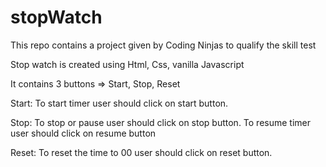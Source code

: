 # stopWatch
This repo contains a project given by Coding Ninjas to qualify the skill test

Stop watch is created using Html, Css, vanilla Javascript

It contains 3 buttons => Start, Stop, Reset

Start: To start timer user should click on start button.

Stop: To stop or pause user should click on stop button. To resume timer user should click on resume button 

Reset: To reset the time to 00 user should click on reset button.
